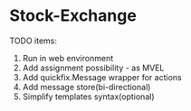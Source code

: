 # Stock-Exchange

TODO items:


1. Run in web environment
2. Add assignment possibility - as MVEL
3. Add quickfix.Message wrapper for actions
4. Add message store(bi-directional)
5. Simplify templates syntax(optional)
